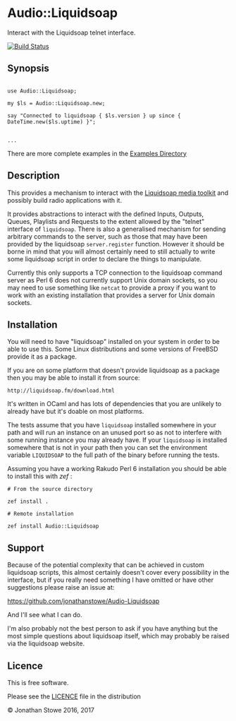 # Audio::Liquidsoap

Interact with the Liquidsoap telnet interface.

[![Build Status](https://travis-ci.org/jonathanstowe/Audio-Liquidsoap.svg?branch=master)](https://travis-ci.org/jonathanstowe/Audio-Liquidsoap)

## Synopsis

```perl6

use Audio::Liquidsoap;

my $ls = Audio::Liquidsoap.new;

say "Connected to liquidsoap { $ls.version } up since { DateTime.new($ls.uptime) }";


...

```

There are more complete examples in the [Examples Directory](./examples)

## Description

This provides a mechanism to interact with the [Liquidsoap media
toolkit](http://liquidsoap.fm/) and possibly build radio applications
with it.

It provides abstractions to interact with the defined Inputs, Outputs,
Queues, Playlists and Requests to the extent allowed by the "telnet"
interface of ```liquidsoap```.  There is also a generalised mechanism
for sending arbitrary commands to the server, such as those that may
have been provided by the liquidsoap ```server.register``` function.
However it should be borne in mind that you will almost certainly need
to still actually to write some liquidsoap script in order to declare
the things to manipulate. 

Currently this only supports a TCP connection to the liquidsoap command
server as Perl 6 does not currently support Unix domain sockets, so you
may need to use something like ```netcat``` to provide a proxy if you
want to work with an existing installation that provides a server for
Unix domain sockets.

## Installation

You will need to have "liquidsoap"  installed on your system in order to
be able to use this. Some Linux distributions and some versions of FreeBSD
provide it as a package.

If you are on some platform that doesn't provide liquidsoap as a package
then you may be able to install it from source:

	http://liquidsoap.fm/download.html

It's written in OCaml and has lots of dependencies that you are unlikely
to already have but it's doable on most platforms.

The tests assume that you have ```liquidsoap``` installed somewhere in your
path and will run an instance on an unused port so as not to interfere
with some running instance you may already have.  If your ```liquidsoap```
is installed somewhere that is not in your path then you can set the
environment variable ```LIQUIDSOAP``` to the full path of the binary
before running the tests.


Assuming you have a working Rakudo Perl 6 installation you should be able to
install this with *zef* :

    # From the source directory
   
    zef install .

    # Remote installation

    zef install Audio::Liquidsoap

## Support

Because of the potential complexity that can be achieved in 
custom liquidsoap scripts, this almost certainly doesn't cover
every possibility in the interface, but if you really need
something I have omitted or have other suggestions please raise
an issue at:

https://github.com/jonathanstowe/Audio-Liquidsoap

And I'll see what I can do.

I'm also probably not the best person to ask if you have anything
but the most simple questions about liquidsoap itself, which may
probably be raised via the liquidsoap website.


## Licence

This is free software.

Please see the [LICENCE](LICENCE) file in the distribution

© Jonathan Stowe 2016, 2017

